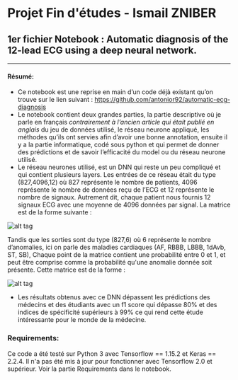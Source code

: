 # Projet Fin d'études - Ismail ZNIBER

## 1er fichier Notebook : Automatic diagnosis of the 12-lead ECG using a deep neural network.
-----------


#### Résumé:

* Ce notebook est une reprise en main d’un code déjà existant qu’on trouve sur le lien suivant : https://github.com/antonior92/automatic-ecg-diagnosis
* Le notebook contient deux grandes parties, la partie descriptive où je parle en français _contrairement à l’ancien article qui était publié en anglais_ du jeu de données utilisé, le réseau neurone appliqué, les méthodes qu’ils ont servies afin d’avoir une bonne annotation, ensuite il y a la partie informatique, codé sous python et qui permet de donner des prédictions et de savoir l’efficacité du model ou du réseau neurone utilisé.  
* Le réseau neurones utilisé, est un DNN qui reste un peu compliqué et qui contient plusieurs layers. Les entrées de ce réseau était du type (827,4096,12) où 827 représente le nombre de patients, 4096 représente le nombre de données reçu de l’ECG et 12 représente le nombre de signaux.
Autrement dit, chaque patient nous fournis 12 signaux ECG avec une moyenne de 4096 données par signal. La matrice est de la forme suivante :

![alt tag](https://user-images.githubusercontent.com/70271267/91366796-01267700-e805-11ea-9597-ee3eb4401093.png)

Tandis que les sorties sont du type (827,6) où 6 représente le nombre d’anomalies, ici on parle des maladies cardiaques (AF, RBBB, LBBB, 1dAvb, ST, SB), Chaque point de la matrice contient une probabilité entre 0 et 1, et peut être comprise comme la probabilité qu'une anomalie donnée soit présente. Cette matrice est de la forme :

![alt tag](https://user-images.githubusercontent.com/70271267/91367697-6da27580-e807-11ea-9338-3d7b15a04fd8.png)
* Les résultats obtenus avec ce DNN dépassent les prédictions des médecins et des étudiants avec un f1 score qui dépasse 80% et des indices de spécificité supérieurs à 99% ce qui rend cette étude intéressante pour le monde de la médecine.

### Requirements:

Ce code a été testé sur Python 3 avec Tensorflow == 1.15.2 et Keras == 2.2.4. Il n'a pas été mis à jour pour fonctionner avec Tensorflow 2.0 et supérieur. Voir la partie Requirements dans le notebook.


